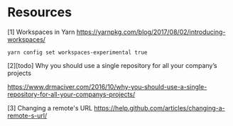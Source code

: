 # Resources
[1] Workspaces in Yarn
https://yarnpkg.com/blog/2017/08/02/introducing-workspaces/

```
yarn config set workspaces-experimental true
```

[2][todo] Why you should use a single repository for all your company’s projects

https://www.drmaciver.com/2016/10/why-you-should-use-a-single-repository-for-all-your-companys-projects/ <br/>

[3] Changing a remote's URL
https://help.github.com/articles/changing-a-remote-s-url/ <br/>

